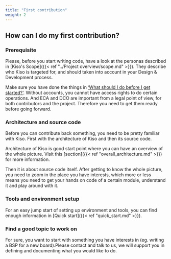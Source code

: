 ```yaml
---
title: "First contribution"
weight: 2
---
```


## How can I do my first contribution?

### Prerequisite

Please, before you start writing code, have a look at the personas described in [Kiso's Scope]({{< ref "../Project overview/scope.md" >}}).
They describe who Kiso is targeted for, and should taken into account in your Design & Development process.

Make sure you have done the things in [‘What should I do before I get started?’](../prerequisite). Without accounts, you cannot have access rights to do certain operations. And ECA and DCO are important from a legal point of view, for both contributors and the project. Therefore you need to get them ready before going forward.

### Architecture and source code

Before you can contribute back something, you need to be pretty familiar with Kiso. First with the architecture of Kiso and then its source code.

Architecture of Kiso is good start point where you can have an overview of the whole picture. Visit this [section]({{< ref "overall_architecture.md" >}}) for more information.

Then it is about source code itself. After getting to know the whole picture, you need to zoom in the place you have interests, which more or less means you need to get your hands on code of a certain module, understand it and play around with it.

### Tools and environment setup

For an easy jump start of setting up environment and tools, you can find enough information in [Quick start]({{< ref "quick_start.md" >}}).

### Find a good topic to work on

For sure, you want to start with something you have interests in (eg. writing a BSP for a new board).Please contact and talk to us, we will support you in defining and documenting what you would like to do.
